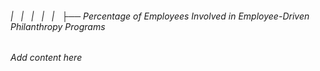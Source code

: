 ###### |   |   |   |   |   ├── Percentage of Employees Involved in Employee-Driven Philanthropy Programs

*Add content here*